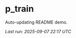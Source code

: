 # p_train

Auto-updating README demo.

<!--START_SECTION:status-->
_Last run: 2025-09-07 22:17 UTC_
<!--END_SECTION:status-->













































































































































































































































































































































































































































